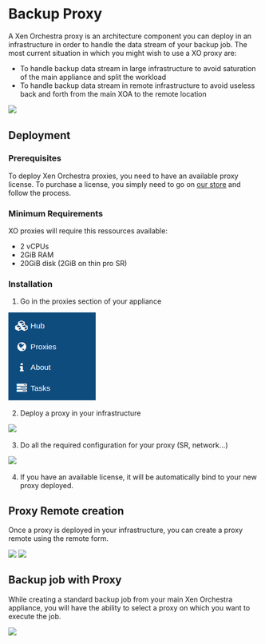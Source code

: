 # Backup Proxy

A Xen Orchestra proxy is an architecture component you can deploy in an infrastructure in order to handle the data stream of your backup job.
The most current situation in which you might wish to use a XO proxy are:

- To handle backup data stream in large infrastructure to avoid saturation of the main appliance and split the workload
- To handle backup data stream in remote infrastructure to avoid useless back and forth from the main XOA to the remote location

![](https://xen-orchestra.com/blog/content/images/2019/04/Paper.Vates.2019.04.13-2-1-1.png)

## Deployment

### Prerequisites

To deploy Xen Orchestra proxies, you need to have an available proxy license. To purchase a license, you simply need to go on [our store](https://xen-orchestra.com/#!/member/purchaser) and follow the process.

### Minimum Requirements

XO proxies will require this ressources available:

- 2 vCPUs
- 2GiB RAM
- 20GiB disk (2GiB on thin pro SR)

### Installation

1. Go in the proxies section of your appliance

![](./assets/proxy-section.png)

2. Deploy a proxy in your infrastructure

![](https://user-images.githubusercontent.com/21563339/80114306-b6110480-8583-11ea-8722-83f22e5be778.png)

3. Do all the required configuration for your proxy (SR, network...)

![](https://user-images.githubusercontent.com/21563339/80114537-fe302700-8583-11ea-9bf5-598e0b143021.png)

4. If you have an available license, it will be automatically bind to your new proxy deployed.

## Proxy Remote creation

Once a proxy is deployed in your infrastructure, you can create a proxy remote using the remote form.

![](https://user-images.githubusercontent.com/21563339/80117316-54529980-8587-11ea-9721-8a1d61293efe.png)
![](https://user-images.githubusercontent.com/21563339/80117185-23726480-8587-11ea-8136-50a8d98b4a5a.png)

## Backup job with Proxy

While creating a standard backup job from your main Xen Orchestra appliance, you will have the ability to select a proxy on which you want to execute the job.

![](https://user-images.githubusercontent.com/21563339/80116365-29b41100-8586-11ea-9746-e01ca3e53996.png)
